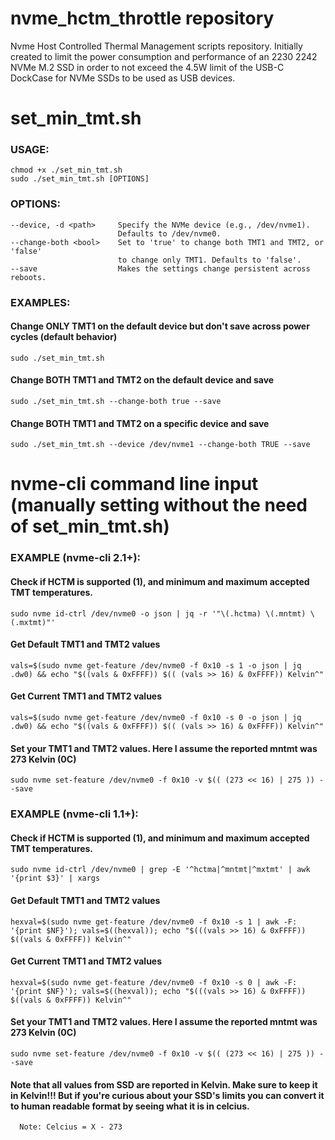 # nvme_hctm_throttle repository
Nvme Host Controlled Thermal Management scripts repository. Initially created to limit the power consumption and performance of an 2230 2242 NVMe M.2 SSD in order to not exceed the 4.5W limit of the USB-C DockCase for NVMe SSDs to be used as USB devices.


# set_min_tmt.sh
### USAGE:
    chmod +x ./set_min_tmt.sh
    sudo ./set_min_tmt.sh [OPTIONS]
### OPTIONS:
    --device, -d <path>     Specify the NVMe device (e.g., /dev/nvme1).
                            Defaults to /dev/nvme0.
    --change-both <bool>    Set to 'true' to change both TMT1 and TMT2, or 'false'
                            to change only TMT1. Defaults to 'false'.
    --save                  Makes the settings change persistent across reboots.
### EXAMPLES:
  #### Change ONLY TMT1 on the default device but don't save across power cycles (default behavior)
    sudo ./set_min_tmt.sh

  #### Change BOTH TMT1 and TMT2 on the default device and save
    sudo ./set_min_tmt.sh --change-both true --save

  #### Change BOTH TMT1 and TMT2 on a specific device and save
    sudo ./set_min_tmt.sh --device /dev/nvme1 --change-both TRUE --save


# nvme-cli command line input (manually setting without the need of set_min_tmt.sh)
### EXAMPLE (nvme-cli 2.1+):
  #### Check if HCTM is supported (1), and minimum and maximum accepted TMT temperatures.
    sudo nvme id-ctrl /dev/nvme0 -o json | jq -r '"\(.hctma) \(.mntmt) \(.mxtmt)"'
  #### Get Default TMT1 and TMT2 values
    vals=$(sudo nvme get-feature /dev/nvme0 -f 0x10 -s 1 -o json | jq .dw0) && echo "$((vals & 0xFFFF)) $(( (vals >> 16) & 0xFFFF)) Kelvin^"
  #### Get Current TMT1 and TMT2 values
    vals=$(sudo nvme get-feature /dev/nvme0 -f 0x10 -s 0 -o json | jq .dw0) && echo "$((vals & 0xFFFF)) $(( (vals >> 16) & 0xFFFF)) Kelvin^"
  #### Set your TMT1 and TMT2 values. Here I assume the reported mntmt was 273 Kelvin (0C)
    sudo nvme set-feature /dev/nvme0 -f 0x10 -v $(( (273 << 16) | 275 )) --save
### EXAMPLE (nvme-cli 1.1+):
  #### Check if HCTM is supported (1), and minimum and maximum accepted TMT temperatures.
    sudo nvme id-ctrl /dev/nvme0 | grep -E '^hctma|^mntmt|^mxtmt' | awk '{print $3}' | xargs
  #### Get Default TMT1 and TMT2 values
    hexval=$(sudo nvme get-feature /dev/nvme0 -f 0x10 -s 1 | awk -F: '{print $NF}'); vals=$((hexval)); echo "$(((vals >> 16) & 0xFFFF)) $((vals & 0xFFFF)) Kelvin^"
  #### Get Current TMT1 and TMT2 values
    hexval=$(sudo nvme get-feature /dev/nvme0 -f 0x10 -s 0 | awk -F: '{print $NF}'); vals=$((hexval)); echo "$(((vals >> 16) & 0xFFFF)) $((vals & 0xFFFF)) Kelvin^"
  #### Set your TMT1 and TMT2 values. Here I assume the reported mntmt was 273 Kelvin (0C)
    sudo nvme set-feature /dev/nvme0 -f 0x10 -v $(( (273 << 16) | 275 )) --save
  #### Note that all values from SSD are reported in Kelvin. Make sure to keep it in Kelvin!!! But if you're curious about your SSD's limits you can convert it to human readable format by seeing what it is in celcius.
      Note: Celcius = X - 273
